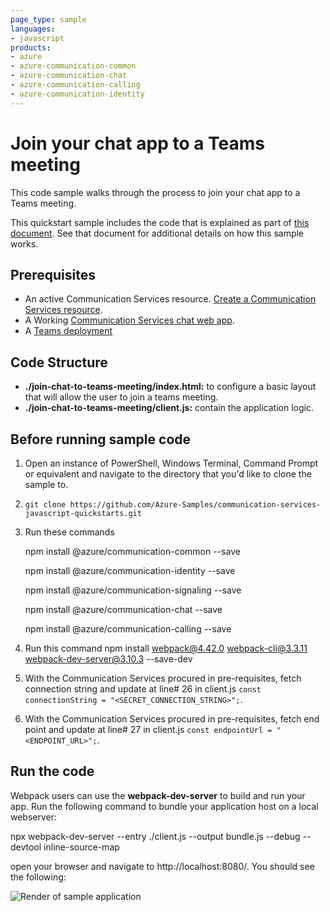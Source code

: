 ```yaml
---
page_type: sample
languages:
- javascript
products:
- azure
- azure-communication-common
- azure-communication-chat
- azure-communication-calling
- azure-communication-identity
---
```


# Join your chat app to a Teams meeting

This code sample walks through the process to join your chat app to a Teams meeting.

This quickstart sample includes the code that is explained as part of [this document](https://docs.microsoft.com/azure/communication-services/quickstarts/chat/meeting-interop). See that document for additional details on how this sample works.

## Prerequisites
- An active Communication Services resource. [Create a Communication Services resource](https://docs.microsoft.com/azure/communication-services/quickstarts/create-communication-resource).
- A Working [Communication Services chat web app](https://docs.microsoft.com/azure/communication-services/quickstarts/chat/get-started?pivots=programming-language-javascript). 
- A [Teams deployment](https://docs.microsoft.com/deployoffice/teams-install)

## Code Structure

- **./join-chat-to-teams-meeting/index.html:** to configure a basic layout that will allow the user to join a teams meeting.
- **./join-chat-to-teams-meeting/client.js:** contain the application logic.

## Before running sample code

1. Open an instance of PowerShell, Windows Terminal, Command Prompt or equivalent and navigate to the directory that you'd like to clone the sample to.
2. `git clone https://github.com/Azure-Samples/communication-services-javascript-quickstarts.git`
3. Run these commands 

    npm install @azure/communication-common --save

    npm install @azure/communication-identity --save

    npm install @azure/communication-signaling --save

    npm install @azure/communication-chat --save

    npm install @azure/communication-calling --save

4. Run this command 
    npm install webpack@4.42.0 webpack-cli@3.3.11 webpack-dev-server@3.10.3 --save-dev
5. With the Communication Services procured in pre-requisites, fetch connection string and update at line# 26 in client.js ```const connectionString = "<SECRET_CONNECTION_STRING>";```.
6. With the Communication Services procured in pre-requisites, fetch end point and update at line# 27 in client.js ```const endpointUrl = "<ENDPOINT_URL>";```.

## Run the code
Webpack users can use the **webpack-dev-server** to build and run your app. Run the following command to bundle your application host on a local webserver:

npx webpack-dev-server --entry ./client.js --output bundle.js --debug --devtool inline-source-map

open your browser and navigate to http://localhost:8080/. You should see the following:

![Render of sample application](../media/acs-join-teams-meeting-chat-quickstart.png)